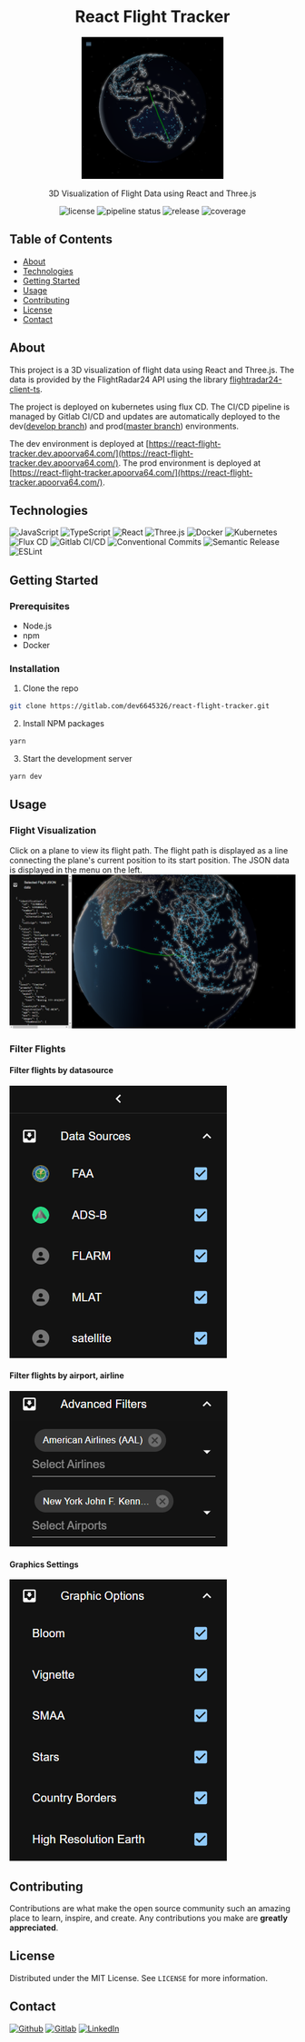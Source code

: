 <div style="text-align: center;">
    <h1><b>React Flight Tracker</b></h1>
    <img src='readme-assets/flightTracker.png' width='250' height='250'  alt="flightTracker"/>
    <p>3D Visualization of Flight Data using React and Three.js</p>

![license](https://img.shields.io/badge/license-MIT-blue.svg)
![pipeline status](https://gitlab.com/dev6645326/react-flight-tracker/badges/master/pipeline.svg?ignore_skipped=true)
![release](https://gitlab.com/dev6645326/react-flight-tracker/-/badges/release.svg)
![coverage](https://gitlab.com/dev6645326/react-flight-tracker/badges/master/coverage.svg)
</div>

## Table of Contents

- [About](#about)
- [Technologies](#technologies)
- [Getting Started](#getting-started)
- [Usage](#usage)
- [Contributing](#contributing)
- [License](#license)
- [Contact](#contact)

## About

This project is a 3D visualization of flight data using React and Three.js.
The data is provided by the FlightRadar24 API using the
library [flightradar24-client-ts](https://www.npmjs.com/package/flightradar24-client-ts).

The project is deployed on kubernetes using flux CD.
The CI/CD pipeline is managed by Gitlab CI/CD and updates are automatically deployed to the
dev([develop branch](https://gitlab.com/dev6645326/react-flight-tracker/-/tree/develop)) and
prod([master branch](https://gitlab.com/dev6645326/react-flight-tracker/-/tree/master)) environments.

The dev environment is deployed
at [https://react-flight-tracker.dev.apoorva64.com/](https://react-flight-tracker.dev.apoorva64.com/).
The prod environment is deployed
at [https://react-flight-tracker.apoorva64.com/](https://react-flight-tracker.apoorva64.com/).

## Technologies

![JavaScript](https://img.shields.io/badge/javascript-%23323330.svg?style=for-the-badge&logo=javascript)
![TypeScript](https://img.shields.io/badge/typescript-%23323330.svg?style=for-the-badge&logo=typescript)
![React](https://img.shields.io/badge/react-%23323330.svg?style=for-the-badge&logo=react)
![Three.js](https://img.shields.io/badge/three.js-%23323330.svg?style=for-the-badge&logo=three.js)
![Docker](https://img.shields.io/badge/docker-%23323330.svg?style=for-the-badge&logo=docker)
![Kubernetes](https://img.shields.io/badge/kubernetes-%23323330.svg?style=for-the-badge&logo=kubernetes)
![Flux CD](https://img.shields.io/badge/fluxcd-%23323330.svg?style=for-the-badge&logo=fluxcd&logoColor=%23F7DF1E)
![Gitlab CI/CD](https://img.shields.io/badge/gitlabci-%23323330.svg?style=for-the-badge&logo=gitlabci)
![Conventional Commits](https://img.shields.io/badge/conventional%20commits-%23323330.svg?style=for-the-badge&logo=conventionalcommits)
![Semantic Release](https://img.shields.io/badge/semantic%20release-%23323330.svg?style=for-the-badge&logo=semanticrelease)
![ESLint](https://img.shields.io/badge/eslint-%23323330.svg?style=for-the-badge&logo=eslint)

## Getting Started

### Prerequisites

- Node.js
- npm
- Docker

### Installation

1. Clone the repo

```sh
git clone https://gitlab.com/dev6645326/react-flight-tracker.git
```

2. Install NPM packages

```sh
yarn
```

3. Start the development server

```sh
yarn dev
```

## Usage

### Flight Visualization

Click on a plane to view its flight path. The flight path is displayed as a line connecting the plane's current position
to its start position.
The JSON data is displayed in the menu on the left.
![jsonData](readme-assets/jsonData.png)

### Filter Flights

#### Filter flights by datasource

![filterByDatasource](readme-assets/filterByDatasource.png)

#### Filter flights by airport, airline

![filterByAirport](readme-assets/filterByAirportAirline.png)

#### Graphics Settings

![graphicSettings](readme-assets/graphicSettings.png)

## Contributing

Contributions are what make the open source community such an amazing place to learn, inspire, and create.
Any contributions you make are **greatly appreciated**.

## License

Distributed under the MIT License. See `LICENSE` for more information.

## Contact

[<img alt="Github" src="https://img.shields.io/badge/Apoorva64-%23181717.svg?style=for-the-badge&logo=github&logoColor=white" />](https://github.com/Apoorva64)
[<img src="Gitlab" alt="Gitlab" src="https://img.shields.io/badge/Apoorva64-%23181717.svg?style=for-the-badge&logo=gitlab&logoColor=white" />](https://gitlab.com/Apoorva64)
[<img src="LinkedIn" alt="LinkedIn" src="https://img.shields.io/badge/Apoorva Srinivas Appadoo-%23181717.svg?style=for-the-badge&logo=linkedin&logoColor=white" />](https://www.linkedin.com/in/appadoo-apoorva-srinivas-481367207/)
